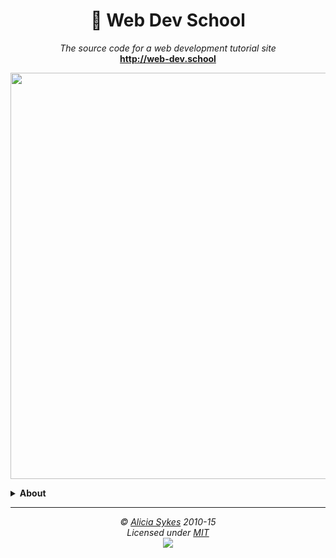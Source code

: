
<!-- Title + Description -->
<h1 align="center">🎒 Web Dev School</h1>
<p align="center">
  <i>The source code for a web development tutorial site</i><br>
  <b><a href="http://web-dev.school/">http://web-dev.school</a></b>
</p>

<!-- Screenshots -->
<p align="center">
  <a href="http://web-dev.school/">
    <img width="650" src="https://i.ibb.co/RDkq9md/web-dev-school-screenshots.png" />
  </a>
</p>

<details>

<summary><b>About</b></summary>

<a href="http://web-dev.school/">web-dev.school</a> aims to cover the basics of web development (HTML, CSS, JS, PHP, etc). It's a collection of static and interactive tutorials, videos, presentations, practice exercises and blog posts. The PHP site is in [this branch](https://github.com/Lissy93/web-dev-school/tree/legacy-php-xml-site), and the web presentations are in the [tutorials](https://github.com/Lissy93/web-dev-school/tree/master/tutorials) directory.

> **Note** This app was developed from 2010 to 2015, and is now obsolete.

</details>

<!-- Line Break -->
<hr />

<!-- License + Copyright -->
<p  align="center">
  <i>© <a href="https://aliciasykes.com">Alicia Sykes</a> 2010-15</i><br>
  <i>Licensed under <a href="https://gist.github.com/Lissy93/143d2ee01ccc5c052a17">MIT</a></i><br>
  <a href="https://github.com/lissy93"><img src="https://i.ibb.co/4KtpYxb/octocat-clean-mini.png" /></a>
</p>

<!-- Dinosaur -->
<!-- 
                        . - ~ ~ ~ - .
      ..     _      .-~               ~-.
     //|     \ `..~                      `.
    || |      }  }              /       \  \
(\   \\ \~^..'                 |         }  \
 \`.-~  o      /       }       |        /    \
 (__          |       /        |       /      `.
  `- - ~ ~ -._|      /_ - ~ ~ ^|      /- _      `.
              |     /          |     /     ~-.     ~- _
              |_____|          |_____|         ~ - . _ _~_-_
-->

